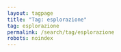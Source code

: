 ```yaml
---
layout: tagpage
title: "Tag: esplorazione"
tag: esplorazione
permalink: /search/tag/esplorazione
robots: noindex
---
```

